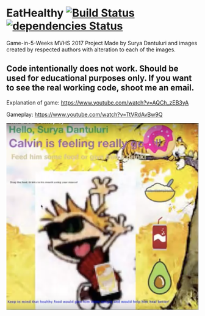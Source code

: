 # EatHealthy [![Build Status](https://travis-ci.org/dantuluri/eathealthy.svg?branch=master)](https://travis-ci.org/dantuluri/eathealthy) [![dependencies Status](https://david-dm.org/dantulurui/eathealthy/status.svg)](https://david-dm.org/dantuluri/eathealthy) 

Game-in-5-Weeks MVHS 2017 Project Made by Surya Dantuluri and images created by respected authors with alteration to each of the images.

## Code **intentionally** does not work. Should be used for educational purposes only. If you want to see the real working code, shoot me an email.

Explanation of game: https://www.youtube.com/watch?v=AQCh_zEB3yA

Gameplay: https://www.youtube.com/watch?v=TtVRdAvBw9Q

![Calvin feeling great!](https://github.com/dantuluri/eathealthy/blob/master/game.png)

